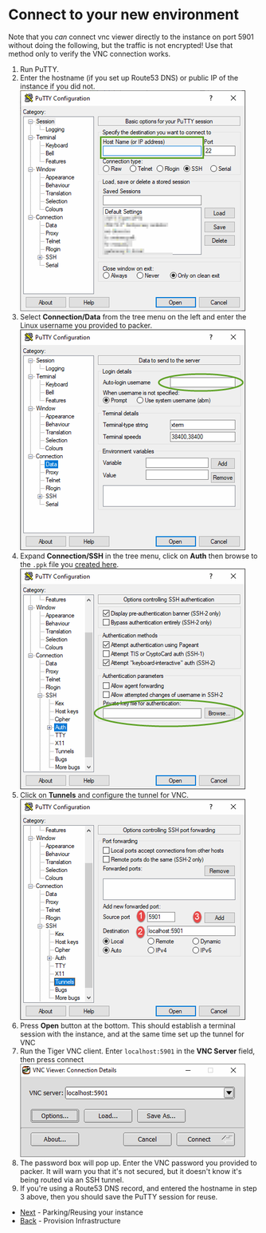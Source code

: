 # Connect to your new environment

Note that you *can* connect vnc viewer directly to the instance on port 5901 without doing the following, but the traffic is not encrypted! Use that method only to verify the VNC connection works.

1. Run PuTTY.
1. Enter the hostname (if you set up Route53 DNS) or public IP of the instance if you did not.
![hostname](./connect2.gif)
1. Select **Connection/Data** from the tree menu on the left and enter the Linux username you provided to packer.
![username](./connect3.gif)
1. Expand **Connection/SSH** in the tree menu, click on **Auth** then browse to the `.ppk` file you [created here](./keypair.md).
![privatekey](./connect4.gif)
1. Click on **Tunnels** and configure the tunnel for VNC.&nbsp;&nbsp;&nbsp;&nbsp;&nbsp;&nbsp;&nbsp;&nbsp;&nbsp;&nbsp;&nbsp;&nbsp;&nbsp;&nbsp;&nbsp;&nbsp;&nbsp;&nbsp;&nbsp;&nbsp;&nbsp;&nbsp;&nbsp;&nbsp;&nbsp;&nbsp;&nbsp;&nbsp;&nbsp;&nbsp;&nbsp;&nbsp;&nbsp;&nbsp;
![privatekey](./connect5.gif)
1. Press **Open** button at the bottom. This should establish a terminal session with the instance, and at the same time set up the tunnel for VNC
1. Run the Tiger VNC client. Enter `localhost:5901` in the **VNC Server** field, then press connect
![tiger](./connect7.gif)
1. The password box will pop up. Enter the VNC password you provided to packer. It will warn you that it's not secured, but it doesn't know it's being routed via an SSH tunnel.
1. If you're using a Route53 DNS record, and entered the hostname in step 3 above, then you should save the PuTTY session for reuse.

* [Next](./park.md) - Parking/Reusing your instance
* [Back](./provision.md) - Provision Infrastructure